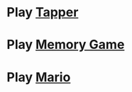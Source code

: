 
# Play [Tapper](https://vmorante.github.io/Videojuegos/Tapper/) 
# Play [Memory Game](https://vmorante.github.io/Videojuegos/MemoryGame/) 
# Play [Mario](https://vmorante.github.io/Videojuegos/Mario/) 
